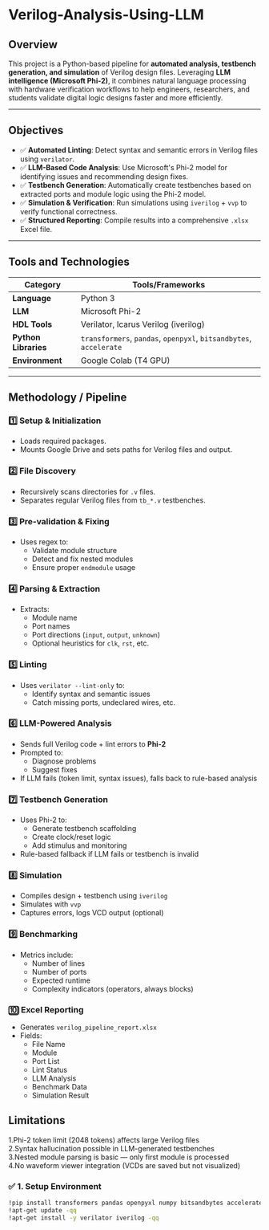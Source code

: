 # Verilog-Analysis-Using-LLM
##  Overview

This project is a Python-based pipeline for **automated analysis, testbench generation, and simulation** of Verilog design files. Leveraging **LLM intelligence (Microsoft Phi-2)**, it combines natural language processing with hardware verification workflows to help engineers, researchers, and students validate digital logic designs faster and more efficiently.

---

##  Objectives

- ✅ **Automated Linting**: Detect syntax and semantic errors in Verilog files using `verilator`.
- ✅ **LLM-Based Code Analysis**: Use Microsoft's Phi-2 model for identifying issues and recommending design fixes.
- ✅ **Testbench Generation**: Automatically create testbenches based on extracted ports and module logic using the Phi-2 model.
- ✅ **Simulation & Verification**: Run simulations using `iverilog` + `vvp` to verify functional correctness.
- ✅ **Structured Reporting**: Compile results into a comprehensive `.xlsx` Excel file.

---

##  Tools and Technologies

| Category              | Tools/Frameworks |
|-----------------------|------------------|
| **Language**          | Python 3         |
| **LLM**               | Microsoft Phi-2  |
| **HDL Tools**         | Verilator, Icarus Verilog (iverilog) |
| **Python Libraries**  | `transformers`, `pandas`, `openpyxl`, `bitsandbytes`, `accelerate` |
| **Environment**       | Google Colab (T4 GPU) |

---

##  Methodology / Pipeline

### 1️⃣ **Setup & Initialization**
- Loads required packages.
- Mounts Google Drive and sets paths for Verilog files and output.

### 2️⃣ **File Discovery**
- Recursively scans directories for `.v` files.
- Separates regular Verilog files from `tb_*.v` testbenches.

### 3️⃣ **Pre-validation & Fixing**
- Uses regex to:
  - Validate module structure
  - Detect and fix nested modules
  - Ensure proper `endmodule` usage

### 4️⃣ **Parsing & Extraction**
- Extracts:
  - Module name
  - Port names
  - Port directions (`input`, `output`, `unknown`)
  - Optional heuristics for `clk`, `rst`, etc.

### 5️⃣ **Linting**
- Uses `verilator --lint-only` to:
  - Identify syntax and semantic issues
  - Catch missing ports, undeclared wires, etc.

### 6️⃣ **LLM-Powered Analysis**
- Sends full Verilog code + lint errors to **Phi-2**
- Prompted to:
  - Diagnose problems
  - Suggest fixes
- If LLM fails (token limit, syntax issues), falls back to rule-based analysis

### 7️⃣ **Testbench Generation**
- Uses Phi-2 to:
  - Generate testbench scaffolding
  - Create clock/reset logic
  - Add stimulus and monitoring
- Rule-based fallback if LLM fails or testbench is invalid

### 8️⃣ **Simulation**
- Compiles design + testbench using `iverilog`
- Simulates with `vvp`
- Captures errors, logs VCD output (optional)

### 9️⃣ **Benchmarking**
- Metrics include:
  - Number of lines
  - Number of ports
  - Expected runtime
  - Complexity indicators (operators, always blocks)

### 🔟 **Excel Reporting**
- Generates `verilog_pipeline_report.xlsx`
- Fields:
  - File Name
  - Module
  - Port List
  - Lint Status
  - LLM Analysis
  - Benchmark Data
  - Simulation Result
 
## Limitations
1.Phi-2 token limit (2048 tokens) affects large Verilog files  
2.Syntax hallucination possible in LLM-generated testbenches  
3.Nested module parsing is basic — only first module is processed  
4.No waveform viewer integration (VCDs are saved but not visualized)  

### ✅ 1. Setup Environment
```bash
!pip install transformers pandas openpyxl numpy bitsandbytes accelerate -q
!apt-get update -qq
!apt-get install -y verilator iverilog -qq
